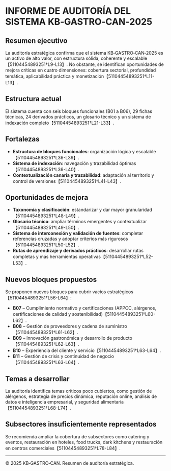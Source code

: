 # INFORME DE AUDITORÍA DEL SISTEMA KB‑GASTRO‑CAN‑2025

## Resumen ejecutivo

La auditoría estratégica confirma que el sistema KB‑GASTRO‑CAN‑2025 es un activo de alto valor, con estructura sólida, coherente y escalable【51104454893251†L9-L13】. No obstante, se identifican oportunidades de mejora críticas en cuatro dimensiones: cobertura sectorial, profundidad temática, aplicabilidad práctica y monetización【51104454893251†L11-L13】.

## Estructura actual

El sistema cuenta con seis bloques funcionales (B01 a B06), 29 fichas técnicas, 24 derivados prácticos, un glosario técnico y un sistema de indexación completo【51104454893251†L21-L33】.

## Fortalezas

- **Estructura de bloques funcionales**: organización lógica y escalable【51104454893251†L36-L39】.
- **Sistema de indexación**: navegación y trazabilidad óptimas【51104454893251†L36-L40】.
- **Contextualización canaria y trazabilidad**: adaptación al territorio y control de versiones【51104454893251†L41-L43】.

## Oportunidades de mejora

- **Taxonomía y clasificación**: estandarizar y dar mayor granularidad【51104454893251†L48-L49】.
- **Glosario técnico**: ampliar términos emergentes y contextualizar【51104454893251†L49-L50】.
- **Sistema de interconexión y validación de fuentes**: completar referencias cruzadas y adoptar criterios más rigurosos【51104454893251†L50-L52】.
- **Rutas de aprendizaje y derivados prácticos**: desarrollar rutas completas y más herramientas operativas【51104454893251†L52-L53】.

## Nuevos bloques propuestos

Se proponen nuevos bloques para cubrir vacíos estratégicos【51104454893251†L56-L64】:

- **B07** – Cumplimiento normativo y certificaciones (APPCC, alérgenos, certificaciones de calidad y sostenibilidad)【51104454893251†L60-L62】.
- **B08** – Gestión de proveedores y cadena de suministro【51104454893251†L61-L62】.
- **B09** – Innovación gastronómica y desarrollo de producto【51104454893251†L62-L63】.
- **B10** – Experiencia del cliente y servicio【51104454893251†L63-L64】.
- **B11** – Gestión de crisis y continuidad de negocio【51104454893251†L63-L64】.

## Temas a desarrollar

La auditoría identifica temas críticos poco cubiertos, como gestión de alérgenos, estrategia de precios dinámica, reputación online, análisis de datos e inteligencia empresarial, y seguridad alimentaria【51104454893251†L68-L74】.

## Subsectores insuficientemente representados

Se recomienda ampliar la cobertura de subsectores como catering y eventos, restauración en hoteles, food trucks, dark kitchens y restauración en centros comerciales【51104454893251†L78-L84】.

---

© 2025 KB‑GASTRO‑CAN. Resumen de auditoría estratégica.
